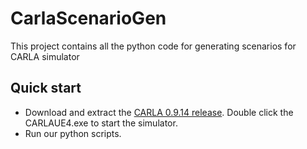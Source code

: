 # CarlaScenarioGen
This project contains all the python code for generating scenarios for CARLA simulator

## Quick start
* Download and extract the [CARLA 0.9.14 release](https://github.com/carla-simulator/carla/releases/tag/0.9.14/). Double click the CARLAUE4.exe to start the simulator.
* Run our python scripts. 
